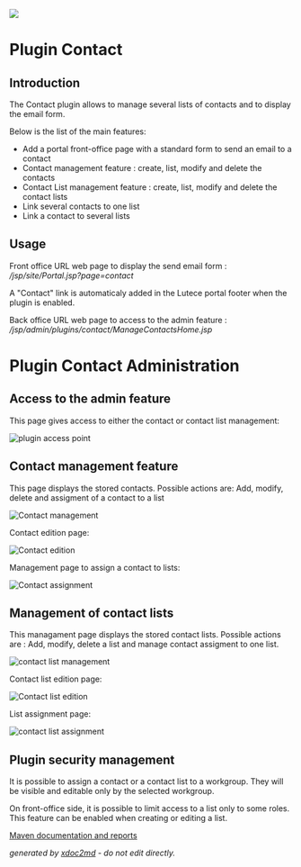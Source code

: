![](http://dev.lutece.paris.fr/jenkins/buildStatus/icon?job=cms-plugin-contact-deploy)
# Plugin Contact

## Introduction

The Contact plugin allows to manage several lists of contacts and to display the email form.

Below is the list of the main features:
 
* Add a portal front-office page with a standard form to send an email to a contact
* Contact management feature : create, list, modify and delete the contacts
* Contact List management feature : create, list, modify and delete the contact lists
* Link several contacts to one list
* Link a contact to several lists


## Usage

Front office URL web page to display the send email form : */jsp/site/Portal.jsp?page=contact* 

A "Contact" link is automaticaly added in the Lutece portal footer when the plugin is enabled.

Back office URL web page to access to the admin feature : */jsp/admin/plugins/contact/ManageContactsHome.jsp* 

# Plugin Contact Administration

## Access to the admin feature

This page gives access to either the contact or contact list management:

![plugin access point](http://dev.lutece.paris.fr/plugins/plugin-contact/user/images/manage_contacts_home.png)

## Contact management feature

This page displays the stored contacts. Possible actions are: Add, modify, delete and assigment of a contact to a list

![Contact management](http://dev.lutece.paris.fr/plugins/plugin-contact/user/images/manage_contact.png)

Contact edition page:

![Contact edition](http://dev.lutece.paris.fr/plugins/plugin-contact/user/images/modify_contact.png)

Management page to assign a contact to lists:

![Contact assignment](http://dev.lutece.paris.fr/plugins/plugin-contact/user/images/manage_contact_assignments.png)

## Management of contact lists

This managament page displays the stored contact lists. Possible actions are : Add, modify, delete a list and manage contact assigment to one list.

![contact list management](http://dev.lutece.paris.fr/plugins/plugin-contact/user/images/manage_contact_lists.png)

Contact list edition page:

![Contact list edition](http://dev.lutece.paris.fr/plugins/plugin-contact/user/images/modify_contact_list.png)

List assignment page:

![contact list assignment](http://dev.lutece.paris.fr/plugins/plugin-contact/user/images/manage_list_assignments.png)

## Plugin security management

It is possible to assign a contact or a contact list to a workgroup. They will be visible and editable only by the selected workgroup.

On front-office side, it is possible to limit access to a list only to some roles. This feature can be enabled when creating or editing a list.


[Maven documentation and reports](http://dev.lutece.paris.fr/plugins/plugin-contact/)



 *generated by [xdoc2md](https://github.com/lutece-platform/tools-maven-xdoc2md-plugin) - do not edit directly.*